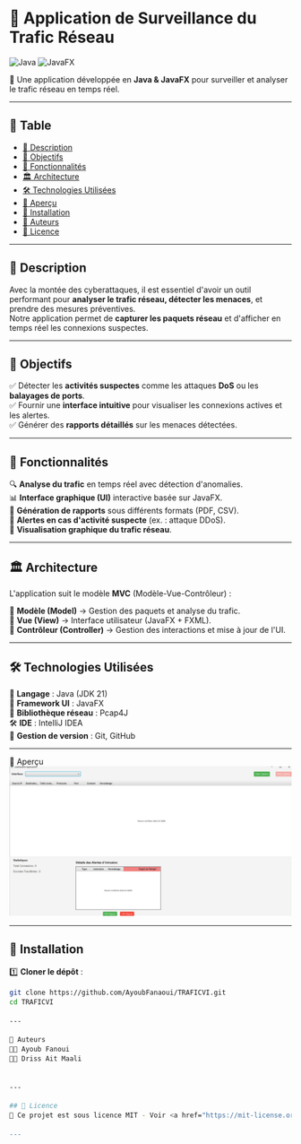 
# 🚦 Application de Surveillance du Trafic Réseau

![Java](https://img.shields.io/badge/Java-ED8B00?style=for-the-badge&logo=java&logoColor=white) 
![JavaFX](https://img.shields.io/badge/JavaFX-3776AB?style=for-the-badge)  

📡 Une application développée en **Java & JavaFX** pour surveiller et analyser le trafic réseau en temps réel.

---

## 📌 **Table**
- [📖 Description](#-description)
- [🎯 Objectifs](#-objectifs)
- [📜 Fonctionnalités](#-fonctionnalités)
- [🏛️ Architecture](#-architecture)
- [🛠️ Technologies Utilisées](#-technologies-utilisées)
- [📸 Aperçu](#-aperçu)
- [🚀 Installation](#-installation)
- [👥 Auteurs](#-auteurs)
- [📄 Licence](#-licence)

---

## 📖 **Description**
Avec la montée des cyberattaques, il est essentiel d'avoir un outil performant pour **analyser le trafic réseau, détecter les menaces**, et prendre des mesures préventives.  
Notre application permet de **capturer les paquets réseau** et d'afficher en temps réel les connexions suspectes.



---

## 🎯 **Objectifs**
✅ Détecter les **activités suspectes** comme les attaques **DoS** ou les **balayages de ports**.  
✅ Fournir une **interface intuitive** pour visualiser les connexions actives et les alertes.  
✅ Générer des **rapports détaillés** sur les menaces détectées.  

---

## 📜 **Fonctionnalités**
🔍 **Analyse du trafic** en temps réel avec détection d'anomalies.  
📊 **Interface graphique (UI)** interactive basée sur JavaFX.  
📑 **Génération de rapports** sous différents formats (PDF, CSV).  
🛑 **Alertes en cas d'activité suspecte** (ex. : attaque DDoS).  
📡 **Visualisation graphique du trafic réseau**.  

---

## 🏛️ **Architecture**
L'application suit le modèle **MVC** (Modèle-Vue-Contrôleur) :

📂 **Modèle (Model)** → Gestion des paquets et analyse du trafic.  
🎨 **Vue (View)** → Interface utilisateur (JavaFX + FXML).  
🔗 **Contrôleur (Controller)** → Gestion des interactions et mise à jour de l'UI.  

---

## 🛠️ **Technologies Utilisées**
🚀 **Langage** : Java (JDK 21)  
🎨 **Framework UI** : JavaFX  
📡 **Bibliothèque réseau** : Pcap4J  
🛠️ **IDE** : IntelliJ IDEA  
📂 **Gestion de version** : Git, GitHub  

---
📸 Aperçu
![interface utilisateur](imgs/Screenshot-interface.png)

---

## 🚀 **Installation**
1️⃣ **Cloner le dépôt** :
```bash
git clone https://github.com/AyoubFanaoui/TRAFICVI.git
cd TRAFICVI

---

👥 Auteurs
👨‍💻 Ayoub Fanoui
👨‍💻 Driss Ait Maali


---

## 📄 Licence
📜 Ce projet est sous licence MIT - Voir <a href="https://mit-license.org/">LICENSE</a> pour plus d'informations.

---

